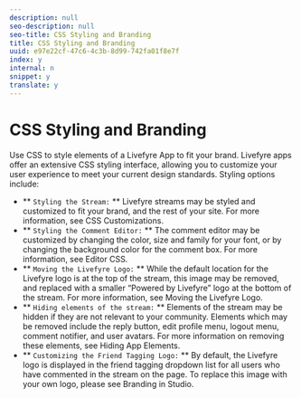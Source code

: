 ```yaml
---
description: null
seo-description: null
seo-title: CSS Styling and Branding
title: CSS Styling and Branding
uuid: e97e22cf-47c6-4c3b-8d99-742fa01f8e7f
index: y
internal: n
snippet: y
translate: y
---
```


# CSS Styling and Branding

Use CSS to style elements of a Livefyre App to fit your brand.
Livefyre apps offer an extensive CSS styling interface, allowing you to customize your user experience to meet your current design standards.
Styling options include:

* ** `Styling the Stream:` ** Livefyre streams may be styled and customized to fit your brand, and the rest of your site. For more information, see CSS Customizations.
* ** `Styling the Comment Editor:` ** The comment editor may be customized by changing the color, size and family for your font, or by changing the background color for the comment box. For more information, see Editor CSS.
* ** `Moving the Livefyre Logo:` ** While the default location for the Livefyre logo is at the top of the stream, this image may be removed, and replaced with a smaller “Powered by Livefyre” logo at the bottom of the stream. For more information, see Moving the Livefyre Logo.
* ** `Hiding elements of the stream:` ** Elements of the stream may be hidden if they are not relevant to your community. Elements which may be removed include the reply button, edit profile menu, logout menu, comment notifier, and user avatars. For more information on removing these elements, see Hiding App Elements.
* ** `Customizing the Friend Tagging Logo:` ** By default, the Livefyre logo is displayed in the friend tagging dropdown list for all users who have commented in the stream on the page. To replace this image with your own logo, please see Branding in Studio.
